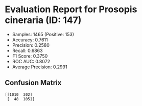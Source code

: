 # Evaluation Report for Prosopis cineraria (ID: 147)
- Samples: 1465 (Positive: 153)
- Accuracy: 0.7611
- Precision: 0.2580
- Recall: 0.6863
- F1 Score: 0.3750
- ROC AUC: 0.8072
- Average Precision: 0.2991

## Confusion Matrix
```
[[1010  302]
 [  48  105]]
```